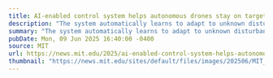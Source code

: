 ```yaml
---
title: AI-enabled control system helps autonomous drones stay on target in uncertain environments
description: "The system automatically learns to adapt to unknown disturbances such as gusting winds."
summary: "The system automatically learns to adapt to unknown disturbances such as gusting winds."
pubDate: Mon, 09 Jun 2025 16:40:00 -0400
source: MIT
url: https://news.mit.edu/2025/ai-enabled-control-system-helps-autonomous-drones-uncertain-environments-0609
thumbnail: "https://news.mit.edu/sites/default/files/images/202506/MIT_MetaLearning-01.jpg"
---
```


